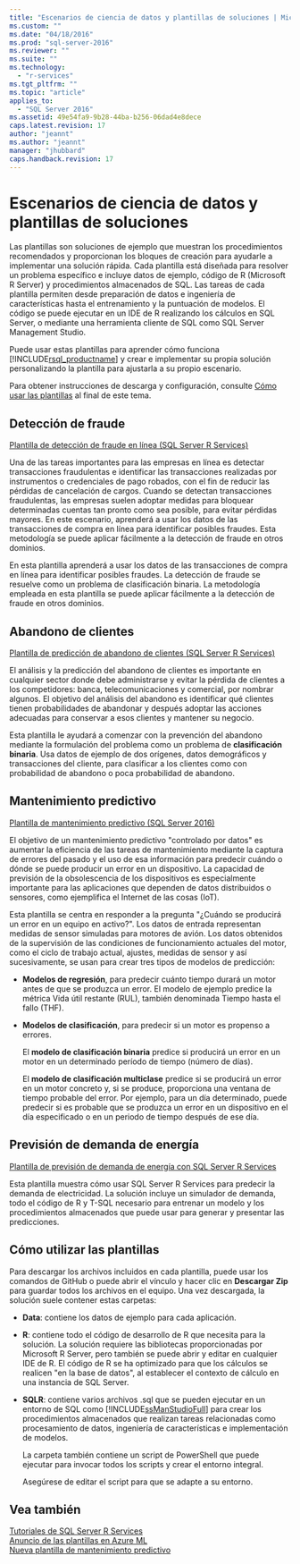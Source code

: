 ```yaml
---
title: "Escenarios de ciencia de datos y plantillas de soluciones | Microsoft Docs"
ms.custom: ""
ms.date: "04/18/2016"
ms.prod: "sql-server-2016"
ms.reviewer: ""
ms.suite: ""
ms.technology: 
  - "r-services"
ms.tgt_pltfrm: ""
ms.topic: "article"
applies_to: 
  - "SQL Server 2016"
ms.assetid: 49e54fa9-9b28-44ba-b256-06dad4e8dece
caps.latest.revision: 17
author: "jeannt"
ms.author: "jeannt"
manager: "jhubbard"
caps.handback.revision: 17
---
```

# Escenarios de ciencia de datos y plantillas de soluciones
Las plantillas son soluciones de ejemplo que muestran los procedimientos recomendados y proporcionan los bloques de creación para ayudarle a implementar una solución rápida. Cada plantilla está diseñada para resolver un problema específico e incluye datos de ejemplo, código de R (Microsoft R Server) y procedimientos almacenados de SQL. Las tareas de cada plantilla permiten desde preparación de datos e ingeniería de características hasta el entrenamiento y la puntuación de modelos. El código se puede ejecutar en un IDE de R realizando los cálculos en SQL Server, o mediante una herramienta cliente de SQL como SQL Server Management Studio.  
  
Puede usar estas plantillas para aprender cómo funciona [!INCLUDE[rsql_productname](../../includes/rsql-productname-md.md)] y crear e implementar su propia solución personalizando la plantilla para ajustarla a su propio escenario.  
  
Para obtener instrucciones de descarga y configuración, consulte [Cómo usar las plantillas](#bkmk_HowTo) al final de este tema.  
  
## Detección de fraude  
[Plantilla de detección de fraude en línea (SQL Server R Services)](https://github.com/Microsoft/SQL-Server-R-Services-Samples/blob/master/FraudDetection/Introduction.md)  
  
Una de las tareas importantes para las empresas en línea es detectar transacciones fraudulentas e identificar las transacciones realizadas por instrumentos o credenciales de pago robados, con el fin de reducir las pérdidas de cancelación de cargos. Cuando se detectan transacciones fraudulentas, las empresas suelen adoptar medidas para bloquear determinadas cuentas tan pronto como sea posible, para evitar pérdidas mayores. En este escenario, aprenderá a usar los datos de las transacciones de compra en línea para identificar posibles fraudes. Esta metodología se puede aplicar fácilmente a la detección de fraude en otros dominios.  
  
En esta plantilla aprenderá a usar los datos de las transacciones de compra en línea para identificar posibles fraudes. La detección de fraude se resuelve como un problema de clasificación binaria. La metodología empleada en esta plantilla se puede aplicar fácilmente a la detección de fraude en otros dominios.    
  
## Abandono de clientes  
[Plantilla de predicción de abandono de clientes (SQL Server R Services)](https://github.com/Microsoft/SQL-Server-R-Services-Samples/blob/master/Churn/Introduction.md)  
  
El análisis y la predicción del abandono de clientes es importante en cualquier sector donde debe administrarse y evitar la pérdida de clientes a los competidores: banca, telecomunicaciones y comercial, por nombrar algunos. El objetivo del análisis del abandono es identificar qué clientes tienen probabilidades de abandonar y después adoptar las acciones adecuadas para conservar a esos clientes y mantener su negocio.  
  
Esta plantilla le ayudará a comenzar con la prevención del abandono mediante la formulación del problema como un problema de **clasificación binaria**. Usa datos de ejemplo de dos orígenes, datos demográficos y transacciones del cliente, para clasificar a los clientes como con probabilidad de abandono o poca probabilidad de abandono.   
  
## Mantenimiento predictivo  
[Plantilla de mantenimiento predictivo (SQL Server 2016)](https://github.com/Microsoft/SQL-Server-R-Services-Samples/blob/master/PredictiveMaintenance/Introduction.md)  
  
El objetivo de un mantenimiento predictivo "controlado por datos" es aumentar la eficiencia de las tareas de mantenimiento mediante la captura de errores del pasado y el uso de esa información para predecir cuándo o dónde se puede producir un error en un dispositivo. La capacidad de previsión de la obsolescencia de los dispositivos es especialmente importante para las aplicaciones que dependen de datos distribuidos o sensores, como ejemplifica el Internet de las cosas (IoT).  
  
Esta plantilla se centra en responder a la pregunta "¿Cuándo se producirá un error en un equipo en activo?". Los datos de entrada representan medidas de sensor simuladas para motores de avión. Los datos obtenidos de la supervisión de las condiciones de funcionamiento actuales del motor, como el ciclo de trabajo actual, ajustes, medidas de sensor y así sucesivamente, se usan para crear tres tipos de modelos de predicción:  
  
-   **Modelos de regresión**, para predecir cuánto tiempo durará un motor antes de que se produzca un error. El modelo de ejemplo predice la métrica Vida útil restante (RUL), también denominada Tiempo hasta el fallo (THF).  
  
-   **Modelos de clasificación**, para predecir si un motor es propenso a errores.  
  
    El **modelo de clasificación binaria** predice si producirá un error en un motor en un determinado período de tiempo (número de días).  
  
    El **modelo de clasificación multiclase** predice si se producirá un error en un motor concreto y, si se produce, proporciona una ventana de tiempo probable del error. Por ejemplo, para un día determinado, puede predecir si es probable que se produzca un error en un dispositivo en el día especificado o en un periodo de tiempo después de ese día.  
      
      
## Previsión de demanda de energía  
[Plantilla de previsión de demanda de energía con SQL Server R Services](https://gallery.cortanaintelligence.com/Tutorial/Energy-Demand-Forecast_Template_with_SQL-Server-R-Services-1)  
  
Esta plantilla muestra cómo usar SQL Server R Services para predecir la demanda de electricidad. La solución incluye un simulador de demanda, todo el código de R y T-SQL necesario para entrenar un modelo y los procedimientos almacenados que puede usar para generar y presentar las predicciones.   
  
## <a name="bkmk_HowTo"></a>Cómo utilizar las plantillas  
Para descargar los archivos incluidos en cada plantilla, puede usar los comandos de GitHub o puede abrir el vínculo y hacer clic en **Descargar Zip** para guardar todos los archivos en el equipo.  Una vez descargada, la solución suele contener estas carpetas:  
  
-   **Data**: contiene los datos de ejemplo para cada aplicación.  
  
-   **R**: contiene todo el código de desarrollo de R que necesita para la solución. La solución requiere las bibliotecas proporcionadas por Microsoft R Server, pero también se puede abrir y editar en cualquier IDE de R. El código de R se ha optimizado para que los cálculos se realicen "en la base de datos", al establecer el contexto de cálculo en una instancia de SQL Server.  
  
-   **SQLR**: contiene varios archivos .sql que se pueden ejecutar en un entorno de SQL como [!INCLUDE[ssManStudioFull](../../includes/ssmanstudiofull-md.md)] para crear los procedimientos almacenados que realizan tareas relacionadas como procesamiento de datos, ingeniería de características e implementación de modelos.  
  
    La carpeta también contiene un script de PowerShell que puede ejecutar para invocar todos los scripts y crear el entorno integral.  
  
    Asegúrese de editar el script para que se adapte a su entorno.  
  
  
## Vea también  
[Tutoriales de SQL Server R Services](../../advanced-analytics/r-services/sql-server-r-services-tutorials.md)  
[Anuncio de las plantillas en Azure ML](https://blogs.technet.microsoft.com/machinelearning/2015/04/09/exciting-new-templates-in-azure-ml/)  
[Nueva plantilla de mantenimiento predictivo](https://blogs.technet.microsoft.com/machinelearning/2015/04/09/exciting-new-templates-in-azure-ml/)  
  
  
  
